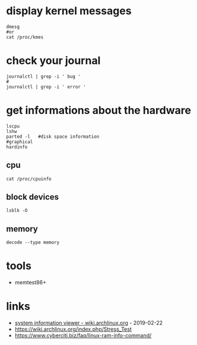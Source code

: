 # display kernel messages

```
dmesg
#or
cat /proc/kmes
```

# check your journal

```
journalctl | grep -i ' bug '
#
journalctl | grep -i ' error '
```

# get informations about the hardware

```
lscpu
lshw
parted -l   #disk space information
#graphical
hardinfo
```

## cpu

```
cat /proc/cpuinfo
```

## block devices


```
lsblk -O
```

## memory

```
decode --type memory
```

# tools

* memtest86+

# links

* [system information viewer - wiki.archlinux.org](https://wiki.archlinux.org/index.php/List_of_applications/Utilities#System_information_viewers) - 2019-02-22
* https://wiki.archlinux.org/index.php/Stress_Test
* https://www.cyberciti.biz/faq/linux-ram-info-command/
